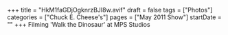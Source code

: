 +++
title = "HkM1faGDjOgknrzBJI8w.avif"
draft = false
tags = ["Photos"]
categories = ["Chuck E. Cheese's"]
pages = ["May 2011 Show"]
startDate = ""
+++
Filming 'Walk the Dinosaur' at MPS Studios
